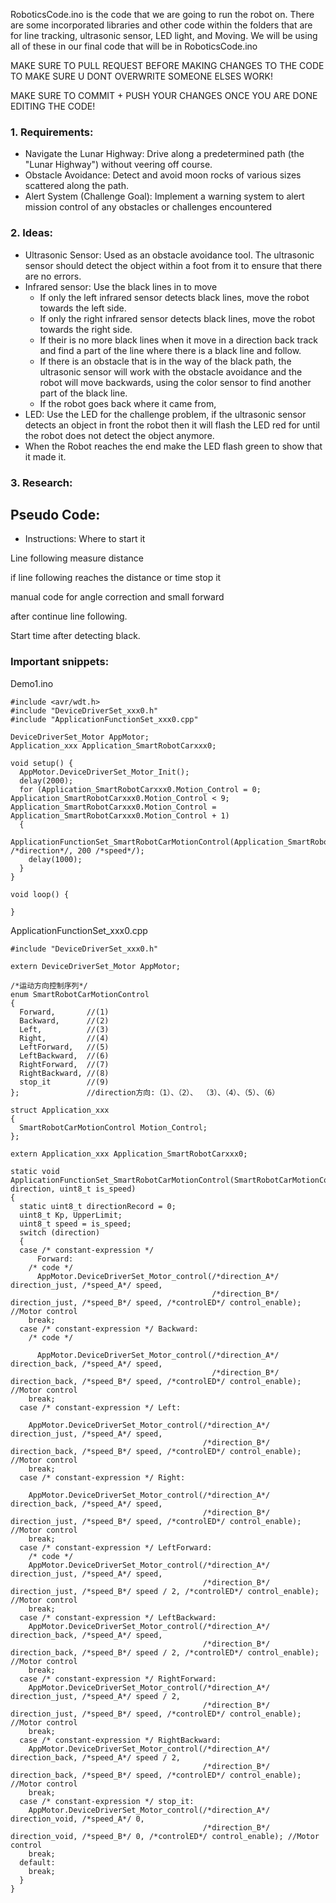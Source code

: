 RoboticsCode.ino is the code that we are going to run the robot on. There are some incorporated libraries and other code within the folders that are for line tracking, ultrasonic sensor, LED light, and Moving. We will be using all of these in our final code that will be in RoboticsCode.ino

MAKE SURE TO PULL REQUEST BEFORE MAKING CHANGES TO THE CODE TO MAKE SURE U DONT OVERWRITE SOMEONE ELSES WORK!

MAKE SURE TO COMMIT + PUSH YOUR CHANGES ONCE YOU ARE DONE EDITING THE CODE!

###  1. Requirements: 
- Navigate the Lunar Highway: Drive along a predetermined path (the "Lunar Highway") without veering off course.
- Obstacle Avoidance: Detect and avoid moon rocks of various sizes  scattered along the path.
- Alert System (Challenge Goal): Implement a warning system to alert mission control of any obstacles or challenges encountered
### 2. Ideas:
- Ultrasonic Sensor: Used as an obstacle avoidance tool. The ultrasonic sensor should detect the object within a foot from it to ensure that there are no errors.
- Infrared sensor: Use the black lines in to move
    - If only the left infrared sensor detects black lines, move the robot towards the left side.
    - If only the right infrared sensor detects black lines, move the robot towards the right side.
    - If their is no more black lines when it move in a direction back track and find a part of the line where there is a black line and follow. 
    - If there is an obstacle that is in the way of the black path, the ultrasonic sensor will work with the obstacle avoidance and the robot will move backwards, using the color sensor to find another part of the black line.
    - If the robot goes back where it came from,
- LED: Use the LED for the challenge problem, if the ultrasonic sensor  detects an object in front the robot then it will flash the LED red for until the robot does not detect the object anymore. 
- When the Robot reaches the end make the LED flash green to show that it made it.
### 3. Research:
## Pseudo Code: 
- Instructions: 
Where to start it

Line following measure distance 

if line following reaches the distance or time stop it 

manual code for angle correction and small forward 

after continue line following.

Start time after detecting black.





### Important snippets: 
Demo1.ino

```
#include <avr/wdt.h>
#include "DeviceDriverSet_xxx0.h"
#include "ApplicationFunctionSet_xxx0.cpp"

DeviceDriverSet_Motor AppMotor;
Application_xxx Application_SmartRobotCarxxx0;

void setup() {
  AppMotor.DeviceDriverSet_Motor_Init();
  delay(2000);
  for (Application_SmartRobotCarxxx0.Motion_Control = 0; Application_SmartRobotCarxxx0.Motion_Control < 9; Application_SmartRobotCarxxx0.Motion_Control = Application_SmartRobotCarxxx0.Motion_Control + 1)
  {
    ApplicationFunctionSet_SmartRobotCarMotionControl(Application_SmartRobotCarxxx0.Motion_Control /*direction*/, 200 /*speed*/);
    delay(1000);
  }
}

void loop() {
  
}
```
ApplicationFunctionSet_xxx0.cpp

```
#include "DeviceDriverSet_xxx0.h"

extern DeviceDriverSet_Motor AppMotor;

/*运动方向控制序列*/
enum SmartRobotCarMotionControl
{
  Forward,       //(1)
  Backward,      //(2)
  Left,          //(3)
  Right,         //(4)
  LeftForward,   //(5)
  LeftBackward,  //(6)
  RightForward,  //(7)
  RightBackward, //(8)
  stop_it        //(9)
};               //direction方向:（1）、（2）、 （3）、（4）、（5）、（6）

struct Application_xxx
{
  SmartRobotCarMotionControl Motion_Control;
};

extern Application_xxx Application_SmartRobotCarxxx0;

static void ApplicationFunctionSet_SmartRobotCarMotionControl(SmartRobotCarMotionControl direction, uint8_t is_speed)
{
  static uint8_t directionRecord = 0;
  uint8_t Kp, UpperLimit;
  uint8_t speed = is_speed;
  switch (direction)
  {
  case /* constant-expression */
      Forward:
    /* code */
      AppMotor.DeviceDriverSet_Motor_control(/*direction_A*/ direction_just, /*speed_A*/ speed,
                                             /*direction_B*/ direction_just, /*speed_B*/ speed, /*controlED*/ control_enable); //Motor control
    break;
  case /* constant-expression */ Backward:
    /* code */

      AppMotor.DeviceDriverSet_Motor_control(/*direction_A*/ direction_back, /*speed_A*/ speed,
                                             /*direction_B*/ direction_back, /*speed_B*/ speed, /*controlED*/ control_enable); //Motor control
    break;
  case /* constant-expression */ Left:
   
    AppMotor.DeviceDriverSet_Motor_control(/*direction_A*/ direction_just, /*speed_A*/ speed,
                                           /*direction_B*/ direction_back, /*speed_B*/ speed, /*controlED*/ control_enable); //Motor control
    break;
  case /* constant-expression */ Right:
    
    AppMotor.DeviceDriverSet_Motor_control(/*direction_A*/ direction_back, /*speed_A*/ speed,
                                           /*direction_B*/ direction_just, /*speed_B*/ speed, /*controlED*/ control_enable); //Motor control
    break;
  case /* constant-expression */ LeftForward:
    /* code */
    AppMotor.DeviceDriverSet_Motor_control(/*direction_A*/ direction_just, /*speed_A*/ speed,
                                           /*direction_B*/ direction_just, /*speed_B*/ speed / 2, /*controlED*/ control_enable); //Motor control
    break;
  case /* constant-expression */ LeftBackward:
    AppMotor.DeviceDriverSet_Motor_control(/*direction_A*/ direction_back, /*speed_A*/ speed,
                                           /*direction_B*/ direction_back, /*speed_B*/ speed / 2, /*controlED*/ control_enable); //Motor control
    break;
  case /* constant-expression */ RightForward:
    AppMotor.DeviceDriverSet_Motor_control(/*direction_A*/ direction_just, /*speed_A*/ speed / 2,
                                           /*direction_B*/ direction_just, /*speed_B*/ speed, /*controlED*/ control_enable); //Motor control
    break;
  case /* constant-expression */ RightBackward:
    AppMotor.DeviceDriverSet_Motor_control(/*direction_A*/ direction_back, /*speed_A*/ speed / 2,
                                           /*direction_B*/ direction_back, /*speed_B*/ speed, /*controlED*/ control_enable); //Motor control
    break;
  case /* constant-expression */ stop_it:
    AppMotor.DeviceDriverSet_Motor_control(/*direction_A*/ direction_void, /*speed_A*/ 0,
                                           /*direction_B*/ direction_void, /*speed_B*/ 0, /*controlED*/ control_enable); //Motor control
    break;
  default:
    break;
  }
}
```


